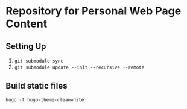 # Repository for Personal Web Page Content

## Setting Up

1. `git submodule sync`
2. `git submodule update --init --recursive --remote`

## Build static files

`hugo -t hugo-theme-cleanwhite`
